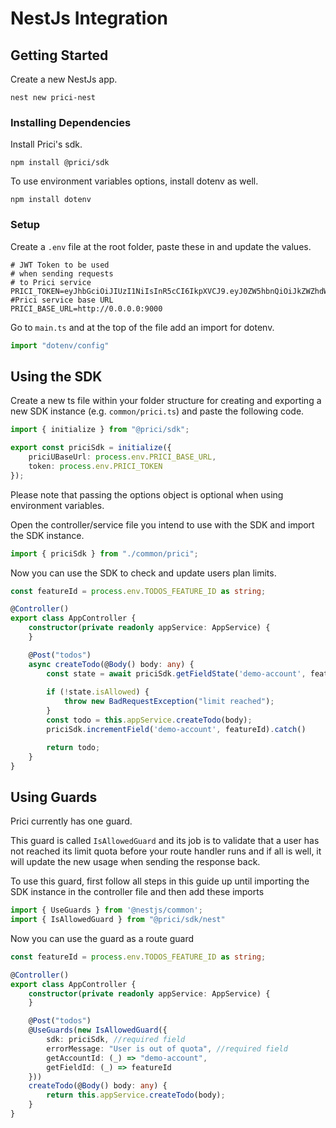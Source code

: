 # NestJs Integration

## Getting Started
Create a new NestJs app.
```
nest new prici-nest
```

### Installing Dependencies
Install Prici's sdk.
```
npm install @prici/sdk
```

To use environment variables options, install dotenv as well.
```
npm install dotenv
```

### Setup
Create a `.env` file at the root folder, paste these in
and update the values.
```
# JWT Token to be used
# when sending requests
# to Prici service
PRICI_TOKEN=eyJhbGciOiJIUzI1NiIsInR5cCI6IkpXVCJ9.eyJ0ZW5hbnQiOiJkZWZhdWx0IiwiaWQiOiIxIn0.jSp5c6WCjtJ5E5c2325pWzMsaxpwDJnr6TcPcE2xTKA
#Prici service base URL
PRICI_BASE_URL=http://0.0.0.0:9000
```

Go to `main.ts` and at the top of the file add an import for dotenv.
```typescript
import "dotenv/config"
```

## Using the SDK
Create a new ts file within your folder structure
for creating and exporting a new SDK instance (e.g. `common/prici.ts`)
and paste the following code.
```typescript
import { initialize } from "@prici/sdk";

export const priciSdk = initialize({
    priciUBaseUrl: process.env.PRICI_BASE_URL,
    token: process.env.PRICI_TOKEN
});
```
Please note that passing the options object
is optional when using environment variables.

Open the controller/service file you intend to
use with the SDK and import the SDK instance.
```typescript
import { priciSdk } from "./common/prici";
```

Now you can use the SDK to check and update users plan limits.
```typescript
const featureId = process.env.TODOS_FEATURE_ID as string;

@Controller()
export class AppController {
    constructor(private readonly appService: AppService) {
    }

    @Post("todos")
    async createTodo(@Body() body: any) {
        const state = await priciSdk.getFieldState('demo-account', featureId)
    
        if (!state.isAllowed) {
            throw new BadRequestException("limit reached");
        }
        const todo = this.appService.createTodo(body);
        priciSdk.incrementField('demo-account', featureId).catch()

        return todo;
    }
}
```

## Using Guards
Prici currently has one guard.

This guard is called `IsAllowedGuard` and its job is to
validate that a user has not reached its limit quota before
your route handler runs and if all is well, it will update
the new usage when sending the response back.

To use this guard, first follow all steps in this guide up
until importing the SDK instance in the controller file
and then add these imports
```typescript
import { UseGuards } from '@nestjs/common';
import { IsAllowedGuard } from "@prici/sdk/nest"
```

Now you can use the guard as a route guard
```typescript
const featureId = process.env.TODOS_FEATURE_ID as string;

@Controller()
export class AppController {
    constructor(private readonly appService: AppService) {
    }

    @Post("todos")
    @UseGuards(new IsAllowedGuard({
        sdk: priciSdk, //required field
        errorMessage: "User is out of quota", //required field
        getAccountId: (_) => "demo-account",
        getFieldId: (_) => featureId
    }))
    createTodo(@Body() body: any) {
        return this.appService.createTodo(body);
    }
}
```
